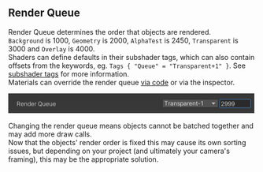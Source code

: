 ## Render Queue
Render Queue determines the order that objects are rendered.  
`Background` is 1000, `Geometry` is 2000, `AlphaTest` is 2450, `Transparent` is 3000 and `Overlay` is 4000.  
Shaders can define defaults in their subshader tags, which can also contain offsets from the keywords, eg. `Tags { "Queue" = "Transparent+1" }`. See [subshader tags](https://docs.unity3d.com/Manual/SL-SubShaderTags.html) for more information.  
Materials can override the render queue [via code](https://docs.unity3d.com/ScriptReference/Material-renderQueue.html) or via the inspector.  

![Dithering](render-queue.png)  

Changing the render queue means objects cannot be batched together and may add more draw calls.  
Now that the objects' render order is fixed this may cause its own sorting issues, but depending on your project (and ultimately your camera's framing), this may be the appropriate solution.